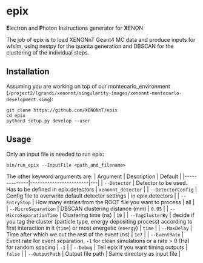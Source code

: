 # epix

**E**lectron and **P**hoton **I**nstructions generator for **X**ENON

The job of epix is to load XENONnT Geant4 MC data and produce inputs for wfsim, using nestpy for the quanta generation and DBSCAN for the clustering of the individual steps.

## Installation

Assuming you are working on top of our montecarlo_environment (`/project2/lgrandi/xenonnt/singularity-images/xenonnt-montecarlo-development.simg`):
```
git clone https://github.com/XENONnT/epix
cd epix
python3 setup.py develop --user
```

## Usage

Only an input file is needed to run epix:
```
bin/run_epix --InputFile <path_and_filename>
```
The other keyword arguments are:
| Argument | Description | Default |
|--------------|------------------------|---|
| `--Detector`  | Detector to be used. Has to be defined in epix.detectors | `xenonnt_detector` |
| `--DetectorConfig`  | Config file to overwrite default detector settings | in epix.detectors |
| `--EntryStop`  | How many entries from the ROOT file you want to process | all |
| `--MicroSeparation`  | DBSCAN clustering distance (mm) | `0.05` |
| `--MicroSeparationTime`  | Clustering time (ns) | `10` |
| `--TagClusterBy`  | decide if you tag the cluster (particle type, energy depositing process) according to first interaction in it (`time`) or most energetic (`energy`) | `time` |
| `--MaxDelay`  | Time after which we cut the rest of the event (ns) | `1e7` |
| `--EventRate`  | Event rate for event separation, `-1` for clean simulations or a rate > 0 (Hz) for random spacing | `-1` |
| `--Debug`  | Tell epix if you want timing outputs | `false` |
| `--OutputPath`  | Output file path | Same directory as input file |